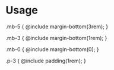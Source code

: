 # Usage

.mb-5 {
@include margin-bottom(3rem);
}

.mb-3 {
@include margin-bottom(1rem);
}

.mb-0 {
@include margin-bottom(0);
}

.p-3 {
@include padding(1rem);
}
